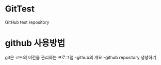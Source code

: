 # GitTest
GitHub test repository

# github 사용방법
git은 코드의 버전을 관리하는 프로그램
-github의 개요
-github repository 생성하기
